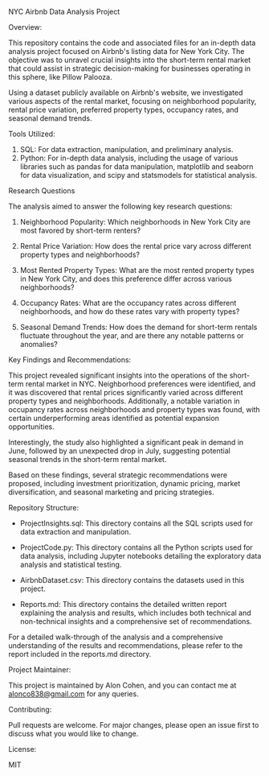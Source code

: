 NYC Airbnb Data Analysis Project


Overview:

This repository contains the code and associated files for an in-depth data analysis project focused on Airbnb's listing data for New York City. The objective was to unravel crucial insights into the short-term rental market that could assist in strategic decision-making for businesses operating in this sphere, like Pillow Palooza.

Using a dataset publicly available on Airbnb's website, we investigated various aspects of the rental market, focusing on neighborhood popularity, rental price variation, preferred property types, occupancy rates, and seasonal demand trends.


Tools Utilized:

1. SQL: For data extraction, manipulation, and preliminary analysis.
2. Python: For in-depth data analysis, including the usage of various libraries such as pandas for data manipulation, matplotlib and seaborn for data visualization, and scipy and statsmodels for statistical analysis.


Research Questions

The analysis aimed to answer the following key research questions:

1. Neighborhood Popularity: Which neighborhoods in New York City are most favored by short-term renters?

2. Rental Price Variation: How does the rental price vary across different property types and neighborhoods?

3. Most Rented Property Types: What are the most rented property types in New York City, and does this preference differ across various neighborhoods?

4. Occupancy Rates: What are the occupancy rates across different neighborhoods, and how do these rates vary with property types?

5. Seasonal Demand Trends: How does the demand for short-term rentals fluctuate throughout the year, and are there any notable patterns or anomalies?


Key Findings and Recommendations:

This project revealed significant insights into the operations of the short-term rental market in NYC. Neighborhood preferences were identified, and it was discovered that rental prices significantly varied across different property types and neighborhoods. Additionally, a notable variation in occupancy rates across neighborhoods and property types was found, with certain underperforming areas identified as potential expansion opportunities.

Interestingly, the study also highlighted a significant peak in demand in June, followed by an unexpected drop in July, suggesting potential seasonal trends in the short-term rental market.

Based on these findings, several strategic recommendations were proposed, including investment prioritization, dynamic pricing, market diversification, and seasonal marketing and pricing strategies.


Repository Structure:

* ProjectInsights.sql: This directory contains all the SQL scripts used for data extraction and manipulation.

* ProjectCode.py: This directory contains all the Python scripts used for data analysis, including Jupyter notebooks detailing the exploratory data analysis and statistical testing.

* AirbnbDataset.csv: This directory contains the datasets used in this project.

* Reports.md: This directory contains the detailed written report explaining the analysis and results, which includes both technical and non-technical insights and a comprehensive set of recommendations.

For a detailed walk-through of the analysis and a comprehensive understanding of the results and recommendations, please refer to the report included in the reports.md directory.


Project Maintainer:

This project is maintained by Alon Cohen, and you can contact me at alonco838@gmail.com for any queries.


Contributing:

Pull requests are welcome. For major changes, please open an issue first to discuss what you would like to change.


License:

MIT